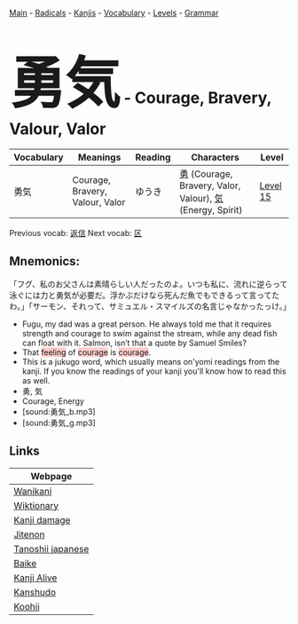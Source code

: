 <style> bigfont {font-size: 100px}</style>
[Main](../README.md) -
[Radicals](../radicals.md) -
[Kanjis](../kanjis.md) -
[Vocabulary](../vocabulary.md) -
[Levels](../levels.md) -
[Grammar](../grammar.md)
# <bigfont> 勇気</bigfont> - Courage, Bravery, Valour, Valor 

| Vocabulary | Meanings | Reading | Characters | Level |
| --- | --- | --- | --- | --- |
| 勇気 | Courage, Bravery, Valour, Valor | ゆうき |  [勇](../kanjis/勇.md) (Courage, Bravery, Valor, Valour), [気](../kanjis/気.md) (Energy, Spirit) | [Level 15](../levels/wk_level15.md) |

Previous vocab: [返信](返信.md) Next vocab: [区](区.md) 

## Mnemonics:
「フグ、私のお父さんは素晴らしい人だったのよ。いつも私に、流れに逆らって泳ぐには力と勇気が必要だ。浮かぶだけなら死んだ魚でもできるって言ってたわ。」「サーモン、それって、サミュエル・スマイルズの名言じゃなかったっけ。」
* Fugu, my dad was a great person. He always told me that it requires strength and courage to swim against the stream, while any dead fish can float with it. Salmon, isn’t that a quote by Samuel Smiles?
* That <span style="background-color:#ffcccb"> feeling</span> of <span style="background-color:#ffcccb"> courage</span> is <span style="background-color:#ffcccb"> courage</span>.
* This is a jukugo word, which usually means on'yomi readings from the kanji. If you know the readings of your kanji you'll know how to read this as well.
* 勇, 気
* Courage, Energy
* [sound:勇気_b.mp3]
* [sound:勇気_g.mp3]


## Links 

| Webpage |
| --- |
| [Wanikani          ](https://www.wanikani.com/kanji/勇気) |
| [Wiktionary        ](https://en.wiktionary.org/wiki/勇気) |
| [Kanji damage      ](http://www.kanjidamage.com/kanji/search?utf8=✓&q=勇気) |
| [Jitenon           ](https://jitenon.com/kanji/勇気) |
| [Tanoshii japanese ](https://www.tanoshiijapanese.com/dictionary/kanji.cfm?k=勇気) |
| [Baike             ](https://baike.baidu.com/item/勇気) |
| [Kanji Alive       ](https://app.kanjialive.com/勇気) |
| [Kanshudo          ](https://www.kanshudo.com/searchmn?q=勇気) |
| [Koohii            ](https://kanji.koohii.com/study/kanji/勇気) |
